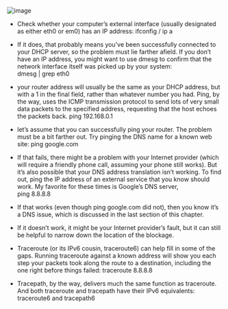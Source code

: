 ![image](https://github.com/vulonggg/Documents/assets/167597317/307b53ce-b928-4151-854b-fa4df3496791)

- Check whether your computer’s external interface (usually designated as either eth0 or em0) has an IP address:	ifconfig / ip a

- If it does, that probably means you’ve been successfully connected to your DHCP server, so the problem must lie farther afield. If you don’t have an IP address, you might want to use dmesg to confirm that the network interface itself was picked up by your system:		
dmesg | grep eth0


- your router address will usually be the same as your DHCP address, but with a 1 in the final field, rather than whatever number you had. Ping, by the way, uses the ICMP transmission protocol to send lots of very small data packets to the specified address, requesting that the host echoes the packets back.
  ping 192.168.0.1

- let’s assume that you can successfully ping your router. The problem must be a bit farther out. Try pinging the DNS name for a known web site:
ping google.com

- If that fails, there might be a problem with your Internet provider (which will require a friendly phone call, assuming your phone still works). But it’s also possible that your DNS address translation isn’t working. To find out, ping the IP address of an external service that you know should work. My favorite for these times is Google’s DNS server,	
ping 8.8.8.8


- If that works (even though ping google.com did not), then you know it’s a DNS issue, which is discussed in the last section of this chapter.

- If it doesn’t work, it might be your Internet provider’s fault, but it can still be helpful to narrow down the location of the blockage.

- Traceroute (or its IPv6 cousin, traceroute6) can help fill in some of the gaps. Running traceroute against a known address will show you each step your packets took along the route to a destination, including the one right before things failed:
  traceroute 8.8.8.8

- Tracepath, by the way, delivers much the same function as traceroute. And both traceroute and tracepath have their IPv6 equivalents: traceroute6 and tracepath6
  
